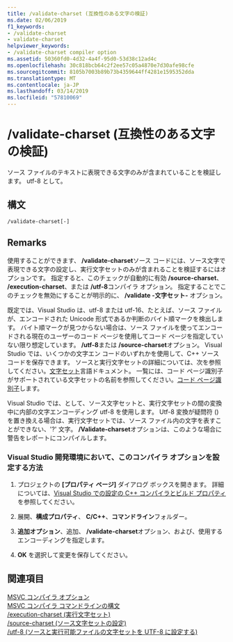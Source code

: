 ```yaml
---
title: /validate-charset (互換性のある文字の検証)
ms.date: 02/06/2019
f1_keywords:
- /validate-charset
- validate-charset
helpviewer_keywords:
- /validate-charset compiler option
ms.assetid: 50360fd0-4d32-4a4f-95d0-53d38c12ad4c
ms.openlocfilehash: 30c818bcb64c2f2ee57c05a4870e7d30afe98cfe
ms.sourcegitcommit: 8105b7003b89b73b4359644ff4281e1595352dda
ms.translationtype: MT
ms.contentlocale: ja-JP
ms.lasthandoff: 03/14/2019
ms.locfileid: "57810069"
---
```

# <a name="validate-charset-validate-for-compatible-characters"></a>/validate-charset (互換性のある文字の検証)

ソース ファイルのテキストに表現できる文字のみが含まれていることを検証します。 utf-8 として。

## <a name="syntax"></a>構文

```
/validate-charset[-]
```

## <a name="remarks"></a>Remarks

使用することができます、 **/validate-charset**ソース コードには、ソース文字で表現できる文字の設定し、実行文字セットのみが含まれることを検証するにはオプションです。 指定すると、このチェックが自動的に有効 **/source-charset**、 **/execution-charset**、または **/utf-8**コンパイラ オプション。 指定することでこのチェックを無効にすることが明示的に、 **/validate -文字セット-** オプション。

既定では、Visual Studio は、utf-8 または utf-16、たとえば、ソース ファイルが、エンコードされた Unicode 形式であるか判断のバイト順マークを検出します。 バイト順マークが見つからない場合は、ソース ファイルを使ってエンコードされる現在のユーザーのコード ページを使用してコード ページを指定していない限り想定しています。 **/utf-8**または **/source-charset**オプション。 Visual Studio では、いくつかの文字エン コードのいずれかを使用して、C++ ソース コードを保存できます。 ソースと実行文字セットの詳細については、次を参照してください。[文字セット](../../cpp/character-sets.md)言語ドキュメント。 一覧には、コード ページ識別子がサポートされている文字セットの名前を参照してください。[コード ページ識別子](/windows/desktop/Intl/code-page-identifiers)します。

Visual Studio では、として、ソース文字セットと、実行文字セットの間の変換中に内部の文字エンコーディング utf-8 を使用します。 Utf-8 変換が疑問符 () を置き換える場合は、実行文字セットでは、ソース ファイル内の文字を表すことができない、'?' 文字。 **/Validate-charset**オプションは、このような場合に警告をレポートにコンパイルします。

### <a name="to-set-this-compiler-option-in-the-visual-studio-development-environment"></a>Visual Studio 開発環境において、このコンパイラ オプションを設定する方法

1. プロジェクトの **[プロパティ ページ]** ダイアログ ボックスを開きます。 詳細については、[Visual Studio での設定の C++ コンパイラとビルド プロパティ](../working-with-project-properties.md)を参照してください。

1. 展開、**構成プロパティ**、 **C/C++**、**コマンドライン**フォルダー。

1. **追加オプション**、追加、 **/validate-charset**オプション、および、使用するエンコーディングを指定します。

1. **OK** を選択して変更を保存してください。

## <a name="see-also"></a>関連項目

[MSVC コンパイラ オプション](compiler-options.md)<br/>
[MSVC コンパイラ コマンドラインの構文](compiler-command-line-syntax.md)<br/>
[/execution-charset (実行文字セット)](execution-charset-set-execution-character-set.md)<br/>
[/source-charset (ソース文字セットの設定)](source-charset-set-source-character-set.md)<br/>
[/utf-8 (ソースと実行可能ファイルの文字セットを UTF-8 に設定する)](utf-8-set-source-and-executable-character-sets-to-utf-8.md)
